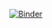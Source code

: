 [![Binder](https://mybinder.org/badge_logo.svg)](https://mybinder.org/v2/gh/Vikhamar/my-first-jupyter-notebook/HEAD)
